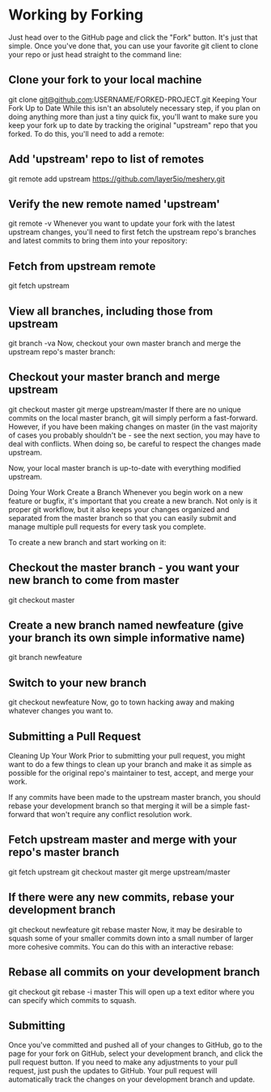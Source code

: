 # Working by Forking
Just head over to the GitHub page and click the "Fork" button. It's just that simple. Once you've done that, you can use your favorite git client to clone your repo or just head straight to the command line:

## Clone your fork to your local machine
git clone git@github.com:USERNAME/FORKED-PROJECT.git
Keeping Your Fork Up to Date
While this isn't an absolutely necessary step, if you plan on doing anything more than just a tiny quick fix, you'll want to make sure you keep your fork up to date by tracking the original "upstream" repo that you forked. To do this, you'll need to add a remote:

## Add 'upstream' repo to list of remotes
git remote add upstream https://github.com/layer5io/meshery.git

## Verify the new remote named 'upstream'
git remote -v
Whenever you want to update your fork with the latest upstream changes, you'll need to first fetch the upstream repo's branches and latest commits to bring them into your repository:

## Fetch from upstream remote
git fetch upstream

## View all branches, including those from upstream
git branch -va
Now, checkout your own master branch and merge the upstream repo's master branch:

## Checkout your master branch and merge upstream
git checkout master
git merge upstream/master
If there are no unique commits on the local master branch, git will simply perform a fast-forward. However, if you have been making changes on master (in the vast majority of cases you probably shouldn't be - see the next section, you may have to deal with conflicts. When doing so, be careful to respect the changes made upstream.

Now, your local master branch is up-to-date with everything modified upstream.

Doing Your Work
Create a Branch
Whenever you begin work on a new feature or bugfix, it's important that you create a new branch. Not only is it proper git workflow, but it also keeps your changes organized and separated from the master branch so that you can easily submit and manage multiple pull requests for every task you complete.

To create a new branch and start working on it:

## Checkout the master branch - you want your new branch to come from master
git checkout master

## Create a new branch named newfeature (give your branch its own simple informative name)
git branch newfeature

## Switch to your new branch
git checkout newfeature
Now, go to town hacking away and making whatever changes you want to.

## Submitting a Pull Request
Cleaning Up Your Work
Prior to submitting your pull request, you might want to do a few things to clean up your branch and make it as simple as possible for the original repo's maintainer to test, accept, and merge your work.

If any commits have been made to the upstream master branch, you should rebase your development branch so that merging it will be a simple fast-forward that won't require any conflict resolution work.

## Fetch upstream master and merge with your repo's master branch
git fetch upstream
git checkout master
git merge upstream/master

## If there were any new commits, rebase your development branch
git checkout newfeature
git rebase master
Now, it may be desirable to squash some of your smaller commits down into a small number of larger more cohesive commits. You can do this with an interactive rebase:

## Rebase all commits on your development branch
git checkout 
git rebase -i master
This will open up a text editor where you can specify which commits to squash.

## Submitting
Once you've committed and pushed all of your changes to GitHub, go to the page for your fork on GitHub, select your development branch, and click the pull request button. If you need to make any adjustments to your pull request, just push the updates to GitHub. Your pull request will automatically track the changes on your development branch and update.
